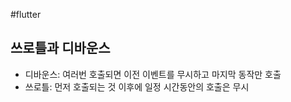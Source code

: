 #flutter 


## 쓰로틀과 디바운스
- 디바운스: 여러번 호출되면 이전 이벤트를 무시하고 마지막 동작만 호출
- 쓰로틀: 먼저 호출되는 것 이후에 일정 시간동안의 호출은 무시